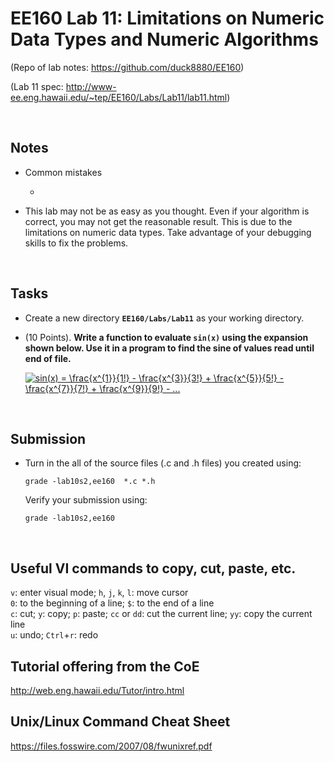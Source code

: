 # EE160 Lab 11: Limitations on Numeric Data Types and Numeric Algorithms 

(Repo of lab notes: <https://github.com/duck8880/EE160>)

(Lab 11 spec: http://www-ee.eng.hawaii.edu/~tep/EE160/Labs/Lab11/lab11.html)

​     

## Notes

- Common mistakes

  - ​
- This lab may not be as easy as you thought. Even if your algorithm is correct, you may not get the reasonable result. This is due to the limitations on numeric data types. Take advantage of your debugging skills to fix the problems.


​     

## Tasks

- Create a new directory **`EE160/Labs/Lab11`** as your working directory.

- (10 Points). **Write a function to evaluate `sin(x)` using the expansion shown below. Use it in a program to find the sine of values read until end of file.**

    <a href="https://www.codecogs.com/eqnedit.php?latex=sin(x)&space;=&space;\frac{x^{1}}{1!}&space;-&space;\frac{x^{3}}{3!}&space;&plus;&space;\frac{x^{5}}{5!}&space;-&space;\frac{x^{7}}{7!}&space;&plus;&space;\frac{x^{9}}{9!}&space;-&space;..." target="_blank"><img src="https://latex.codecogs.com/gif.latex?sin(x)&space;=&space;\frac{x^{1}}{1!}&space;-&space;\frac{x^{3}}{3!}&space;&plus;&space;\frac{x^{5}}{5!}&space;-&space;\frac{x^{7}}{7!}&space;&plus;&space;\frac{x^{9}}{9!}&space;-&space;..." title="sin(x) = \frac{x^{1}}{1!} - \frac{x^{3}}{3!} + \frac{x^{5}}{5!} - \frac{x^{7}}{7!} + \frac{x^{9}}{9!} - ..." /></a>


​







## Submission

- Turn in the all of the source files (.c and .h files) you created using:

  `grade -lab10s2,ee160  *.c *.h`  

  Verify your submission using:

  `grade -lab10s2,ee160`  


   ​

## Useful VI commands to copy, cut, paste, etc.

  `v`: enter visual mode;    `h`, `j`, `k`, `l`: move cursor  
  `0`: to the beginning of a line;    `$`: to the end of a line  
  `c`: cut;    `y`: copy;    `p`: paste;    `cc` or `dd`: cut the current line;    `yy`: copy the current line  
  `u`: undo;    `Ctrl`+`r`: redo

## Tutorial offering from the CoE

<http://web.eng.hawaii.edu/Tutor/intro.html>

## Unix/Linux Command Cheat Sheet

<https://files.fosswire.com/2007/08/fwunixref.pdf>
